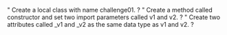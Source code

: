 " Create a local class with name challenge01.
?
" Create a method called constructor and set two import parameters called v1 and v2.
?
" Create two attributes called _v1 and _v2 as the same data type as v1 and v2.
?
